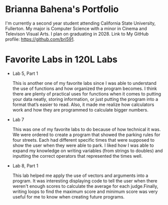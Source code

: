 
# Brianna Bahena's Portfolio

I'm currently a second year student attending California State University, Fullerton. 
My major is Computer Science with a minor in Cinema and Televison Visual Arts. I plan on graduating in 2028. Link to My GitHub profile: https://github.com/bri591.

# Favorite Labs in 120L Labs

* Lab 5, Part 1

    This is another one of my favorite labs since I was able to understand the use of functions and 
    how organized the program becomes. I think there are plenty of practical uses for functions when 
    it comes to putting your data neatly, storing information, or just putting the program into a format 
    that’s easier to read. Also, it made me realize how calculators work and how they are programmed to 
    calculate bigger numbers.   

* Lab 7

    This was one of my favorite labs to do because of how technical it was. We were ordered to create a 
    program that showed the parking rules for four streets. Each had different specific times that were 
    supposed to show the user when they were able to park. I liked how I was able to expand my knowledge 
    on writing variables (from strings to doubles) and inputting the correct operators that represented 
    the times well.

* Lab 8, Part 1

    This lab helped me apply the use of vectors and arguments into a program. It was interesting displaying 
    code to tell the user when there weren't enough scores to calculate the average for each judge.Finally, 
    writing loops to find the maximum score and minimum score was very useful for me to know when creating 
    future programs.


